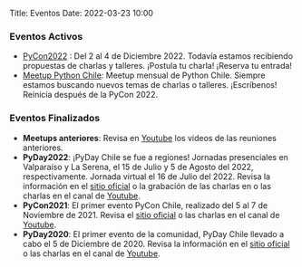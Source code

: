 Title: Eventos
Date: 2022-03-23 10:00


### Eventos Activos

* [PyCon2022](https://pycon.cl) : Del 2 al 4 de Diciembre 2022. Todavía estamos recibiendo propuestas de charlas y talleres. ¡Postula tu charla! ¡Reserva tu entrada!
* [Meetup Python Chile](https://meetup.com/es/pythonchiledev): Meetup mensual de Python Chile. Siempre estamos buscando nuevos temas de charlas o talleres. ¡Escríbenos! Reinicia después de la PyCon 2022.

### Eventos Finalizados

* **Meetups anteriores**: Revisa en [Youtube](https://www.youtube.com/playlist?list=PLUJnp-JI9H_yCrLT2-6Ze_cSMGsLcGloh) los videos de las reuniones anteriores.
* **PyDay2022**: ¡PyDay Chile se fue a regiones! Jornadas presenciales en Valparaíso y La Serena, el 15 de Julio y 5 de Agosto del 2022, respectivamente. Jornada virtual el 16 de Julio del 2022. Revisa la información en el [sitio oficial](https://pyday.cl) o la grabación de las charlas en  o las charlas en el canal de [Youtube](https://www.youtube.com/watch?v=Dy0SSE8uk-Y).
* **PyCon2021**: El primer evento PyCon Chile, realizado del 5 al 7 de Noviembre de 2021. Revisa el [sitio oficial](https://pycon.cl/2021) o las charlas en el canal de [Youtube](https://www.youtube.com/playlist?list=PLUJnp-JI9H_wrHCpMPDdYcqSNF6EVISUW).
* **PyDay2020**: El primer evento de la comunidad, PyDay Chile llevado a cabo el 5 de Diciembre de 2020. Revisa la información en el [sitio oficial](https://pyday.cl/2020/) o las charlas en el canal de [Youtube](https://www.youtube.com/watch?v=x6U4ocP1k2Q&list=PLUJnp-JI9H_xUe5Jur1MqwdODwtOQs09p).

